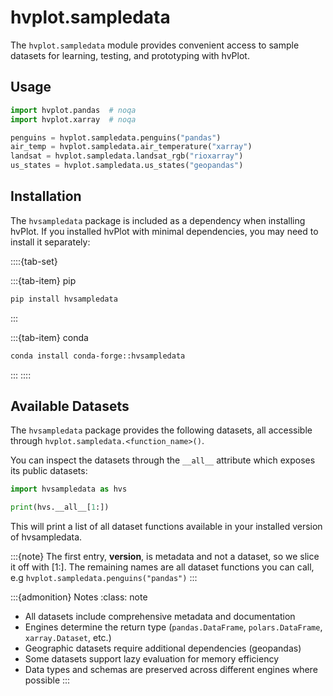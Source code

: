 # hvplot.sampledata

The `hvplot.sampledata` module provides convenient access to sample datasets for learning, testing, and prototyping with hvPlot.

## Usage

```python
import hvplot.pandas  # noqa
import hvplot.xarray  # noqa

penguins = hvplot.sampledata.penguins("pandas")
air_temp = hvplot.sampledata.air_temperature("xarray")
landsat = hvplot.sampledata.landsat_rgb("rioxarray")
us_states = hvplot.sampledata.us_states("geopandas")
```

## Installation

The `hvsampledata` package is included as a dependency when installing hvPlot. If you installed hvPlot with minimal dependencies, you may need to install it separately:

::::{tab-set}

:::{tab-item} pip

```bash
pip install hvsampledata
```

:::

:::{tab-item} conda

```bash
conda install conda-forge::hvsampledata
```

:::
::::

## Available Datasets

The `hvsampledata` package provides the following datasets, all accessible through `hvplot.sampledata.<function_name>()`.

You can inspect the datasets through the `__all__` attribute which exposes its public datasets:

```python
import hvsampledata as hvs

print(hvs.__all__[1:])
```
This will print a list of all dataset functions available in your installed version of hvsampledata.

:::{note}
The first entry, __version__, is metadata and not a dataset, so we slice it off with [1:]. The remaining names are all dataset functions you can call, e.g `hvplot.sampledata.penguins("pandas")`
:::

:::{admonition} Notes
:class: note
- All datasets include comprehensive metadata and documentation
- Engines determine the return type (`pandas.DataFrame`, `polars.DataFrame`, `xarray.Dataset`, etc.)
- Geographic datasets require additional dependencies (geopandas)
- Some datasets support lazy evaluation for memory efficiency
- Data types and schemas are preserved across different engines where possible
:::
